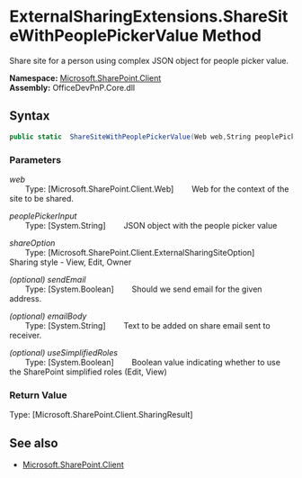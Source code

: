 # ExternalSharingExtensions.ShareSiteWithPeoplePickerValue Method  
Share site for a person using complex JSON object for people picker value.  

**Namespace:** [Microsoft.SharePoint.Client](Microsoft.SharePoint.Client.md)  
**Assembly:** OfficeDevPnP.Core.dll  
## Syntax
```C#
public static  ShareSiteWithPeoplePickerValue(Web web,String peoplePickerInput,ExternalSharingSiteOption shareOption,Boolean sendEmail,String emailBody,Boolean useSimplifiedRoles)
```
### Parameters
*web*  
&emsp;&emsp;Type: [Microsoft.SharePoint.Client.Web] 
&emsp;&emsp;Web for the context of the site to be shared.  
  
*peoplePickerInput*  
&emsp;&emsp;Type: [System.String] 
&emsp;&emsp;JSON object with the people picker value  
  
*shareOption*  
&emsp;&emsp;Type: [Microsoft.SharePoint.Client.ExternalSharingSiteOption] 
&emsp;&emsp;Sharing style - View, Edit, Owner  
  
*(optional) sendEmail*  
&emsp;&emsp;Type: [System.Boolean] 
&emsp;&emsp;Should we send email for the given address.  
  
*(optional) emailBody*  
&emsp;&emsp;Type: [System.String] 
&emsp;&emsp;Text to be added on share email sent to receiver.  
  
*(optional) useSimplifiedRoles*  
&emsp;&emsp;Type: [System.Boolean] 
&emsp;&emsp;Boolean value indicating whether to use the SharePoint simplified roles (Edit, View)  
  
### Return Value
Type: [Microsoft.SharePoint.Client.SharingResult]  


## See also
- [Microsoft.SharePoint.Client](Microsoft.SharePoint.Client.md)
